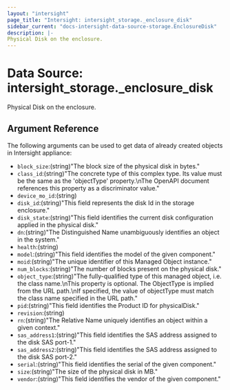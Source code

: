 ```yaml
---
layout: "intersight"
page_title: "Intersight: intersight_storage._enclosure_disk"
sidebar_current: "docs-intersight-data-source-storage.EnclosureDisk"
description: |-
Physical Disk on the enclosure.
---
```


# Data Source: intersight_storage._enclosure_disk
Physical Disk on the enclosure.
## Argument Reference
The following arguments can be used to get data of already created objects in Intersight appliance:
* `block_size`:(string)"The block size of the physical disk in bytes."
* `class_id`:(string)"The concrete type of this complex type. Its value must be the same as the 'objectType' property.\nThe OpenAPI document references this property as a discriminator value."
* `device_mo_id`:(string)
* `disk_id`:(string)"This field represents the disk Id in the storage enclosure."
* `disk_state`:(string)"This field identifies the current disk configuration applied in the physical disk."
* `dn`:(string)"The Distinguished Name unambiguously identifies an object in the system."
* `health`:(string)
* `model`:(string)"This field identifies the model of the given component."
* `moid`:(string)"The unique identifier of this Managed Object instance."
* `num_blocks`:(string)"The number of blocks present on the physical disk."
* `object_type`:(string)"The fully-qualified type of this managed object, i.e. the class name.\nThis property is optional. The ObjectType is implied from the URL path.\nIf specified, the value of objectType must match the class name specified in the URL path."
* `pid`:(string)"This field identifies the Product ID for physicalDisk."
* `revision`:(string)
* `rn`:(string)"The Relative Name uniquely identifies an object within a given context."
* `sas_address1`:(string)"This field identifies the SAS address assigned to the disk SAS port-1."
* `sas_address2`:(string)"This field identifies the SAS address assigned to the disk SAS port-2."
* `serial`:(string)"This field identifies the serial of the given component."
* `size`:(string)"The size of the physical disk in MB."
* `vendor`:(string)"This field identifies the vendor of the given component."
